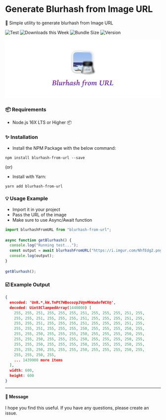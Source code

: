 # Generate Blurhash from Image URL

:unicorn: Simple utility to generate blurhash from Image URL

![Test](https://github.com/mcnaveen/blurhash-from-url/workflows/Test/badge.svg)
![Downloads this Week](https://img.shields.io/npm/dw/blurhash-from-url)
![Bundle Size](https://img.shields.io/bundlephobia/min/blurhash-from-url)
![Version](https://img.shields.io/npm/v/blurhash-from-url)

![Blurhash from URL](./image/cover.png)

### :package: Requirements

- Node.js 16X LTS or Higher 📦

### :sparkles: Installation

- Install the NPM Package with the below command:

```
npm install blurhash-from-url --save
```

(or)

- Install with Yarn:

```
yarn add blurhash-from-url
```

### :bulb: Usage Example

- Import it in your project
- Pass the URL of the image
- Make sure to use Async/Await function

```javascript
import blurhashFromURL from "blurhash-from-url";

async function getBlurhash() {
  console.log("Running test...");
  const output = await blurhashFromURL("https://i.imgur.com/NhfEdg2.png");
  console.log(output);
}

getBlurhash();
```

### :ballot_box_with_check: Example Output

```json
{
  encoded: 'UnR.*,kW.TnPt7WBocozpJV@nMkWadofWCV@',
  decoded: Uint8ClampedArray(1440000) [
    255, 255, 251, 255, 255, 255, 251, 255, 255, 255, 251, 255,
    255, 255, 251, 255, 255, 255, 251, 255, 255, 255, 251, 255,
    255, 255, 251, 255, 255, 255, 251, 255, 255, 255, 251, 255,
    255, 255, 251, 255, 255, 255, 250, 255, 255, 255, 250, 255,
    255, 255, 250, 255, 255, 255, 250, 255, 255, 255, 250, 255,
    255, 255, 250, 255, 255, 255, 250, 255, 255, 255, 250, 255,
    255, 255, 250, 255, 255, 255, 250, 255, 255, 255, 250, 255,
    255, 255, 250, 255, 255, 255, 250, 255, 255, 255, 250, 255,
    255, 255, 250, 255,
    ... 1439900 more items
  ],
  width: 600,
  height: 600
}
```

---

#### :green_heart: Message

I hope you find this useful. If you have any questions, please create an issue.
